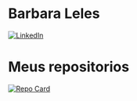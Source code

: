 # Barbara Leles
[![LinkedIn](https://img.shields.io/badge/LinkedIn-0077B5?style=for-the-badge&logo=linkedin&logoColor=white)](https://www.linkedin.com/in/barbara-leles/)


# Meus repositorios
[![Repo Card](https://github-readme-stats.vercel.app/api/pin/?username=barbaraleles&repo=dio-lab-open-source&bg_color=000&border_color=30A3DC&show_icons=true&icon_color=30A3DC&title_color=E94D5F&text_color=FFF)](https://https://github.com/barbaraleles/dio-lab-open-source
)

